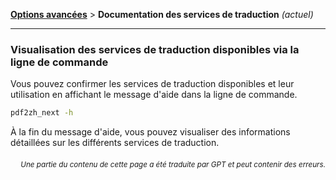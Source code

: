 [**Options avancées**](./introduction.md) > **Documentation des services de traduction** _(actuel)_

---

### Visualisation des services de traduction disponibles via la ligne de commande

Vous pouvez confirmer les services de traduction disponibles et leur utilisation en affichant le message d'aide dans la ligne de commande.

```bash
pdf2zh_next -h
```

À la fin du message d'aide, vous pouvez visualiser des informations détaillées sur les différents services de traduction.

<div align="right"> 
<h6><small>Une partie du contenu de cette page a été traduite par GPT et peut contenir des erreurs.</small></h6>